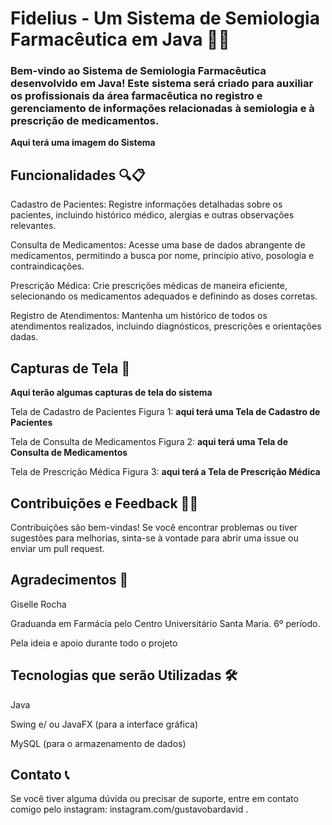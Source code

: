 # Fidelius - Um Sistema de Semiologia Farmacêutica em Java 🌿💊

### Bem-vindo ao Sistema de Semiologia Farmacêutica desenvolvido em Java! Este sistema será criado para auxiliar os profissionais da área farmacêutica no registro e gerenciamento de informações relacionadas à semiologia e à prescrição de medicamentos.

__Aqui terá uma imagem do Sistema__

## Funcionalidades 🔍📋

Cadastro de Pacientes: Registre informações detalhadas sobre os pacientes, incluindo histórico médico, alergias e outras observações relevantes.

Consulta de Medicamentos: Acesse uma base de dados abrangente de medicamentos, permitindo a busca por nome, princípio ativo, posologia e contraindicações.

Prescrição Médica: Crie prescrições médicas de maneira eficiente, selecionando os medicamentos adequados e definindo as doses corretas.

Registro de Atendimentos: Mantenha um histórico de todos os atendimentos realizados, incluindo diagnósticos, prescrições e orientações dadas.

## Capturas de Tela 📸
__Aqui terão algumas capturas de tela do sistema__

Tela de Cadastro de Pacientes
Figura 1: __aqui terá uma Tela de Cadastro de Pacientes__

Tela de Consulta de Medicamentos
Figura 2: __aqui terá uma Tela de Consulta de Medicamentos__

Tela de Prescrição Médica
Figura 3: __aqui terá a Tela de Prescrição Médica__

## Contribuições e Feedback 🤝🔧
Contribuições são bem-vindas! Se você encontrar problemas ou tiver sugestões para melhorias, sinta-se à vontade para abrir uma issue ou enviar um pull request.

## Agradecimentos 🤝
Giselle Rocha 

Graduanda em Farmácia pelo Centro Universitário Santa Maria. 6º período.

Pela ideia e apoio durante todo o projeto

## Tecnologias que serão Utilizadas 🛠️
  Java
  
  Swing e/ ou JavaFX (para a interface gráfica)
  
  MySQL (para o armazenamento de dados)

## Contato 📞
Se você tiver alguma dúvida ou precisar de suporte, entre em contato comigo pelo instagram: instagram.com/gustavobardavid .
